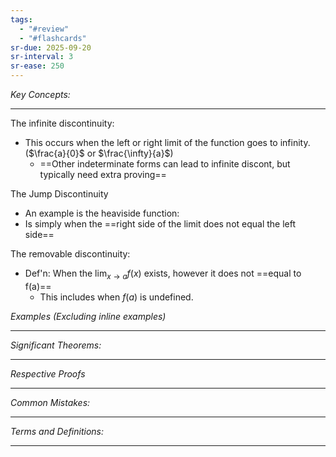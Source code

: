 ```yaml
---
tags:
  - "#review"
  - "#flashcards"
sr-due: 2025-09-20
sr-interval: 3
sr-ease: 250
---
```

*Key Concepts:*
___

The infinite discontinuity:
- This occurs when the left or right limit of the function goes to infinity. ($\frac{a}{0}$ or $\frac{\infty}{a}$)
	- ==Other indeterminate forms can lead to infinite discont, but typically need extra proving==

The Jump Discontinuity 
- An example is the heaviside function:
- Is simply when the ==right side of the limit does not equal the left side==

The removable discontinuity:
- Def'n: When the $\displaystyle \lim_{x \to a} f(x)$ exists, however it does not ==equal to f(a)==
	- This includes when $f(a)$ is undefined.



*Examples (Excluding inline examples)* 
___

*Significant Theorems:*
___

*Respective Proofs*
___

*Common Mistakes:*
___

*Terms and Definitions:*
___

